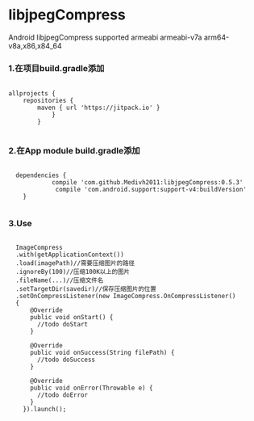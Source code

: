 # libjpegCompress
Android libjpegCompress supported armeabi armeabi-v7a arm64-v8a,x86,x84_64</br>

### 1.在项目build.gradle添加
   <pre> <code>
allprojects {
	repositories {
		maven { url 'https://jitpack.io' }
		    }
	    }
	</code></pre>
	
### 2.在App module build.gradle添加
  
  <pre><code>
  dependencies {
	        compile 'com.github.Medivh2011:libjpegCompress:0.5.3'
	         compile 'com.android.support:support-v4:buildVersion'
	}
	</code></pre>
	
### 3.Use
  <pre><code>
  ImageCompress
  .with(getApplicationContext())
  .load(imagePath)//需要压缩图片的路径
  .ignoreBy(100)//压缩100K以上的图片
  .fileName(...)//压缩文件名
  .setTargetDir(savedir)//保存压缩图片的位置
  .setOnCompressListener(new ImageCompress.OnCompressListener() 
  {
      @Override
      public void onStart() {
        //todo doStart
      }

      @Override
      public void onSuccess(String filePath) {
        //todo doSuccess
      }

      @Override
      public void onError(Throwable e) {
        //todo doError
      }
    }).launch();
    </code>
    <pre>
    
  

